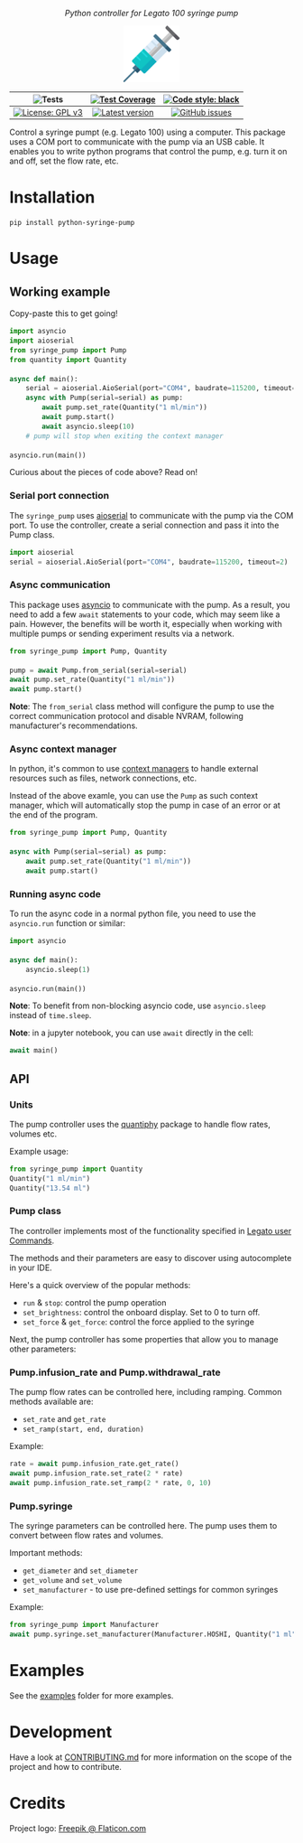 <center>

_Python controller for Legato 100 syringe pump_


<img src="https://raw.githubusercontent.com/Ddedalus/syringe-pump/main/assets/logo/syringe_icon.png" width="100" height="100" alt="Syringe logo by Freepik @ Flaticon.com" />

| ![Tests](https://github.com/Ddedalus/syringe-pump/actions/workflows/test.yml/badge.svg) | [![Test Coverage](https://coveralls.io/repos/github/Ddedalus/syringe-pump/badge.svg?branch=main)](https://coveralls.io/github/Ddedalus/syringe-pump?branch=main) | [![Code style: black](https://img.shields.io/badge/code%20style-black-000000.svg)](https://github.com/psf/black) |
|:-:|:-:|:-:|
| [![License: GPL v3](https://img.shields.io/badge/License-GPLv3-blue.svg)](https://www.gnu.org/licenses/gpl-3.0) | [![Latest version](https://badge.fury.io/py/python-syringe-pump.svg)](https://pypi.org/project/python-syringe-pump/) | [![GitHub issues](https://img.shields.io/github/issues/ddedalus/syringe-pump)]()

</center>

Control a syringe pumpt (e.g. Legato 100) using a computer.
This package uses a COM port to communicate with the pump via an USB cable.
It enables you to write python programs that control the pump, e.g. turn it on and off, set the flow rate, etc.

# Installation

```
pip install python-syringe-pump
```

# Usage

## Working example

Copy-paste this to get going!

```python
import asyncio
import aioserial
from syringe_pump import Pump
from quantity import Quantity

async def main():
    serial = aioserial.AioSerial(port="COM4", baudrate=115200, timeout=2)
    async with Pump(serial=serial) as pump:
        await pump.set_rate(Quantity("1 ml/min"))
        await pump.start()
        await asyncio.sleep(10)
    # pump will stop when exiting the context manager

asyncio.run(main())
```

Curious about the pieces of code above? Read on!

### Serial port connection
The `syringe_pump` uses [aioserial](https://pypi.org/project/aioserial/)
to communicate with the pump via the COM port.
To use the controller, create a serial connection and pass it into the Pump class.

```python
import aioserial
serial = aioserial.AioSerial(port="COM4", baudrate=115200, timeout=2)
```

### Async communication
This package uses [asyncio](https://realpython.com/async-io-python/#the-10000-foot-view-of-async-io) to communicate with the pump.
As a result, you need to add a few `await` statements to your code, which may seem like a pain.
However, the benefits will be worth it, especially when working with multiple pumps or sending experiment results via a network.

``` python
from syringe_pump import Pump, Quantity

pump = await Pump.from_serial(serial=serial)
await pump.set_rate(Quantity("1 ml/min"))
await pump.start()
```

**Note**: The `from_serial` class method will configure the pump to
use the correct communication protocol and disable NVRAM, following manufacturer's recommendations.

### Async context manager

In python, it's common to use [context managers](https://www.pythontutorial.net/advanced-python/python-context-managers/)
to handle external resources such as files, network connections, etc.

Instead of the above examle, you can use the `Pump` as such context manager, which will
automatically stop the pump in case of an error or at the end of the program.

```python
from syringe_pump import Pump, Quantity

async with Pump(serial=serial) as pump:
    await pump.set_rate(Quantity("1 ml/min"))
    await pump.start()
```

### Running async code
To run the async code in a normal python file,
you need to use the `asyncio.run` function or similar:

```python
import asyncio

async def main():
    asyncio.sleep(1)

asyncio.run(main())
```

**Note**: To benefit from non-blocking asyncio code, use `asyncio.sleep` instead of `time.sleep`.

**Note**: in a jupyter notebook, you can use `await` directly in the cell:

```python
await main()
```

## API

### Units
The pump controller uses the [quantiphy](https://pypi.org/project/quantiphy/) package to handle flow rates, volumes etc.

Example usage:
```python
from syringe_pump import Quantity
Quantity("1 ml/min")
Quantity("13.54 ml")
```

### Pump class
The controller implements most of the functionality specified in
[Legato user Commands](https://datasci.app.box.com/s/fkzmervnhyciy91hnn446eio7yazb7k2).

The methods and their parameters are easy to discover using autocomplete in your IDE.

Here's a quick overview of the popular methods:
 * `run` & `stop`: control the pump operation
 * `set_brightness`: control the onboard display. Set to 0 to turn off.
 * `set_force` & `get_force`: control the force applied to the syringe

Next, the pump controller has some properties that allow you to manage other parameters:

### Pump.infusion_rate and Pump.withdrawal_rate
The pump flow rates can be controlled here, including ramping.
Common methods available are:
 * `set_rate` and `get_rate`
 * `set_ramp(start, end, duration)`

Example:
```python
rate = await pump.infusion_rate.get_rate()
await pump.infusion_rate.set_rate(2 * rate)
await pump.infusion_rate.set_ramp(2 * rate, 0, 10)
```

### Pump.syringe
The syringe parameters can be controlled here.
The pump uses them to convert between flow rates and volumes.

Important methods:
 * `get_diameter` and `set_diameter`
 * `get_volume` and `set_volume`
 * `set_manufacturer` - to use pre-defined settings for common syringes

Example:
```python
from syringe_pump import Manufacturer
await pump.syringe.set_manufacturer(Manufacturer.HOSHI, Quantity("1 ml"))
```

# Examples
See the [examples](examples) folder for more examples.

# Development

Have a look at [CONTRIBUTING.md](CONTRIBUTING.md) for more information on the scope of the project and how to contribute.

# Credits

Project logo: [Freepik @ Flaticon.com](https://www.flaticon.com/free-icons/syringe)

